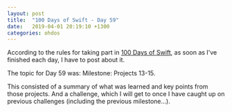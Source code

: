 ```yaml
---
layout: post
title:  "100 Days of Swift - Day 59"
date:   2019-04-01 20:19:10 +1300
categories: ohdos
---
```

According to the rules for taking part in [100 Days of Swift](https://www.hackingwithswift.com/100), as soon as I've finished each day, I have to post about it.

The topic for Day 59 was: Milestone: Projects 13-15.

This consisted of a summary of what was learned and key points from those projects. And a challenge, which I will get to once I have caught up on previous challenges (including the previous milestone...).
